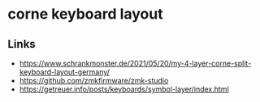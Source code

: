 # corne keyboard layout

## Links
* https://www.schrankmonster.de/2021/05/20/my-4-layer-corne-split-keyboard-layout-germany/
* https://github.com/zmkfirmware/zmk-studio
* https://getreuer.info/posts/keyboards/symbol-layer/index.html
